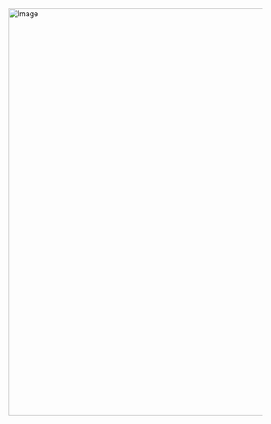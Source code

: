 <img width="535" height="807" alt="Image" src="https://github.com/user-attachments/assets/8d970d82-48ea-4a29-99f1-dd6ee5cd2621" />
